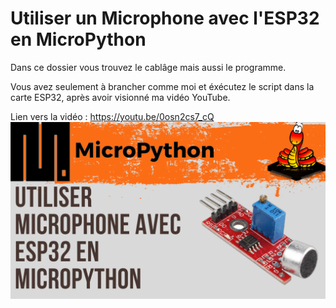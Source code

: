 # Utiliser un Microphone avec l'ESP32 en MicroPython 
Dans ce dossier vous trouvez le cablâge mais aussi le programme.

Vous avez seulement à brancher comme moi et éxécutez le script dans la carte ESP32, après avoir visionné ma vidéo YouTube.

Lien vers la vidéo : https://youtu.be/0osn2cs7_cQ
![alt text](https://github.com/electrocodeur/21_microphone_esp32/blob/main/miniature.png)
